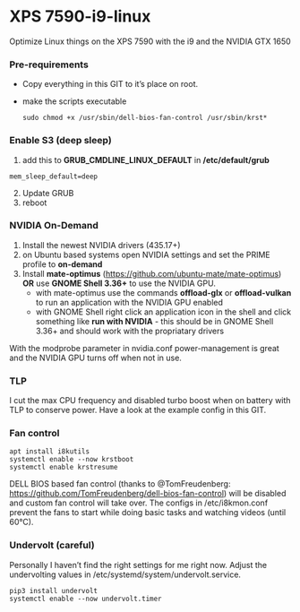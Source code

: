# XPS 7590-i9-linux
Optimize Linux things on the XPS 7590 with the i9 and the NVIDIA GTX 1650

### Pre-requirements

- Copy everything in this GIT to it’s place on root.

- make the scripts executable

    ```
    sudo chmod +x /usr/sbin/dell-bios-fan-control /usr/sbin/krst*
    ```

### Enable S3 (deep sleep)

1. add this to **GRUB_CMDLINE_LINUX_DEFAULT** in **/etc/default/grub**

```
mem_sleep_default=deep
```

2. Update GRUB
3. reboot

### NVIDIA On-Demand

1. Install the newest NVIDIA drivers (435.17+)
2. on Ubuntu based systems open NVIDIA settings and set the PRIME profile to **on-demand**
3. Install **mate-optimus** (https://github.com/ubuntu-mate/mate-optimus) **OR** use **GNOME Shell 3.36+** to use the NVIDIA GPU.
    - with mate-optimus use the commands **offload-glx** or **offload-vulkan** to run an application with the NVIDIA GPU enabled
    - with GNOME Shell right click an application icon in the shell and click something like **run with NVIDIA** - this should be in GNOME Shell 3.36+ and should work with the propriatary drivers

With the modprobe parameter in nvidia.conf power-management is great and the NVIDIA GPU turns off when not in use.

### TLP

I cut the max CPU frequency and disabled turbo boost when on battery with TLP to conserve power.
Have a look at the example config in this GIT.

### Fan control

```
apt install i8kutils
systemctl enable --now krstboot
systemctl enable krstresume
```

DELL BIOS based fan control (thanks to @TomFreudenberg: https://github.com/TomFreudenberg/dell-bios-fan-control) will be disabled and custom fan control will take over. The configs in /etc/i8kmon.conf prevent the fans to start while doing basic tasks and watching videos (until 60°C).

### Undervolt (careful)

Personally I haven’t find the right settings for me right now. Adjust the undervolting values in /etc/systemd/system/undervolt.service.

```
pip3 install undervolt
systemctl enable --now undervolt.timer
```

### 